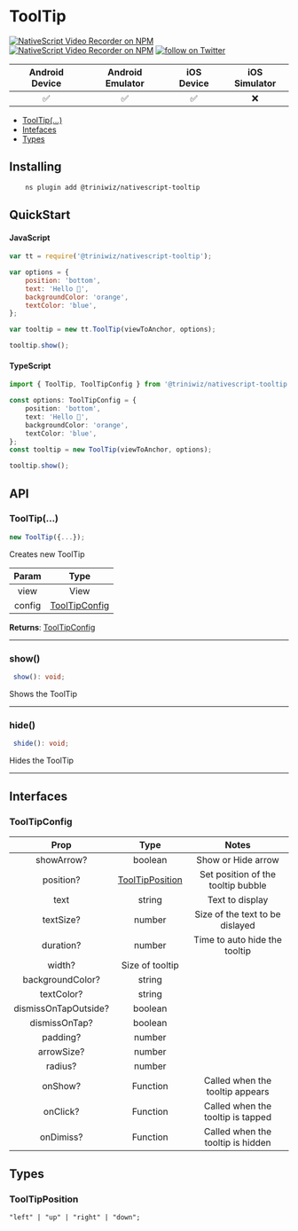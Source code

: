 # ToolTip

<p>
<a href="https://www.npmjs.com/package/@triniwiz/nativescript-tooltip">
<img src="https://img.shields.io/npm/v/@triniwiz/nativescript-tooltip.svg?style=for-the-badge"
            alt="NativeScript Video Recorder on NPM"/></a>

<a href="https://www.npmjs.com/package/@triniwiz/nativescript-tooltip">
<img src="https://img.shields.io/npm/dt/@triniwiz/nativescript-tooltip.svg?style=for-the-badge&label=npm%20downloads&" alt="NativeScript Video Recorder on NPM"></a>

<a href="https://twitter.com/intent/follow?screen_name=triniwiz">
<img src="https://img.shields.io/twitter/follow/triniwiz?style=style=for-the-badge&logo=twitter" alt="follow on Twitter"></a>
</p>

|   Android Device   |  Android Emulator  |     iOS Device     | iOS Simulator |
| :----------------: | :----------------: | :----------------: | :-----------: |
| :white_check_mark: | :white_check_mark: | :white_check_mark: |      :x:      |

- [ToolTip(...)](tooltip.md#tooltip-2)
- [Intefaces](tooltip.md#interfaces)
- [Types](tooltip.md#types)

## Installing

```bash
    ns plugin add @triniwiz/nativescript-tooltip
```

## QuickStart

#### JavaScript

```js
var tt = require('@triniwiz/nativescript-tooltip');

var options = {
	position: 'bottom',
	text: 'Hello 👋',
	backgroundColor: 'orange',
	textColor: 'blue',
};

var tooltip = new tt.ToolTip(viewToAnchor, options);

tooltip.show();
```

#### TypeScript

```ts
import { ToolTip, ToolTipConfig } from '@triniwiz/nativescript-tooltip';

const options: ToolTipConfig = {
	position: 'bottom',
	text: 'Hello 👋',
	backgroundColor: 'orange',
	textColor: 'blue',
};
const tooltip = new ToolTip(viewToAnchor, options);

tooltip.show();
```

## API

### ToolTip(...)

```ts
new ToolTip({...});
```

Creates new ToolTip

| Param  |                   Type                    |
| :----: | :---------------------------------------: |
|  view  |                   View                    | The view to anchor to |
| config | [ToolTipConfig](tooltip.md#tooltipconfig) |

**Returns**: [ToolTipConfig](tooltip.md#tooltip-2)

---

### show()

```ts
 show(): void;
```

Shows the ToolTip

---

### hide()

```ts
 shide(): void;
```

Hides the ToolTip

---

## Interfaces

### ToolTipConfig

|         Prop         |                     Type                      |               Notes                |
| :------------------: | :-------------------------------------------: | :--------------------------------: |
|      showArrow?      |                    boolean                    |         Show or Hide arrow         |
|      position?       | [ToolTipPosition](tooltip.md#tooltipposition) | Set position of the tooltip bubble |
|         text         |                    string                     |          Text to display           |
|      textSize?       |                    number                     |  Size of the text to be dislayed   |
|      duration?       |                    number                     |   Time to auto hide the tooltip    |
|        width?        |                Size of tooltip                |                                    |
|   backgroundColor?   |                    string                     |                                    |
|      textColor?      |                    string                     |                                    |
| dismissOnTapOutside? |                    boolean                    |                                    |
|    dismissOnTap?     |                    boolean                    |                                    |
|       padding?       |                    number                     |                                    |
|      arrowSize?      |                    number                     |                                    |
|       radius?        |                    number                     |                                    |
|       onShow?        |                   Function                    |  Called when the tooltip appears   |
|       onClick?       |                   Function                    | Called when the tooltip is tapped  |
|      onDimiss?       |                   Function                    | Called when the tooltip is hidden  |

## Types

### ToolTipPosition

`"left" | "up" | "right" | "down";`

